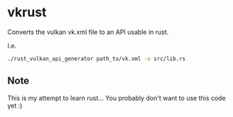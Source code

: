 # vkrust

Converts the vulkan vk.xml file to an API usable in rust.

I.e.
```bash
./rust_vulkan_api_generator path_to/vk.xml -o src/lib.rs
```

## Note

This is my attempt to learn rust... You probably don't want to use this code yet :)
